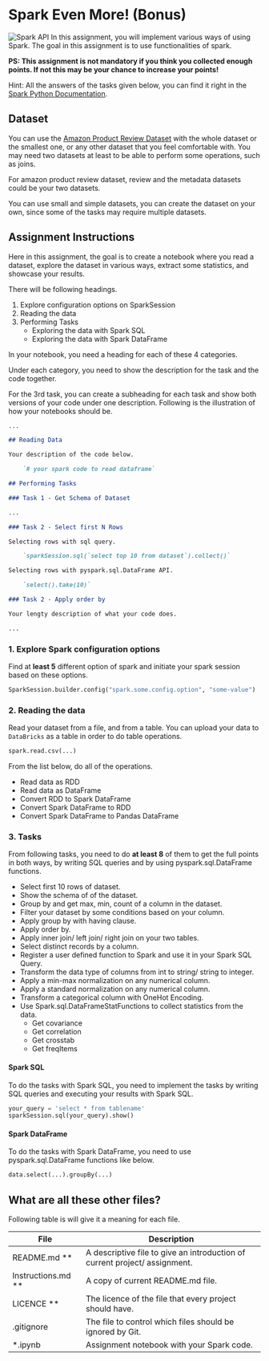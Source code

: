 # Spark Even More! (Bonus)

![Spark API](https://databricks.com/wp-content/uploads/2016/06/Unified-Apache-Spark-2.0-API-1.png)
In this assignment, you will implement various ways of using Spark. The goal in this assignment is to use functionalities of spark.

**PS: This assignment is not mandatory if you think you collected enough points. If not this may be your chance to increase your points!**

Hint: All the answers of the tasks given below, you can find it right in the [Spark Python Documentation](https://spark.apache.org/docs/latest/api/python/index.html).

## Dataset

You can use the [Amazon Product Review Dataset](https://nijianmo.github.io/amazon/index.html) with the whole dataset or the smallest one, or any other dataset that you feel comfortable with. You may need two datasets at least to be able to perform some operations, such as joins.

For amazon product review dataset, review and the metadata datasets could be your two datasets. 

You can use small and simple datasets, you can create the dataset on your own, since some of the tasks may require multiple datasets.

## Assignment Instructions

Here in this assignment, the goal is to create a notebook where you read a dataset, explore the dataset in various ways, extract some statistics, and showcase your results.

There will be following headings.

1. Explore configuration options on SparkSession 
2. Reading the data
3. Performing Tasks
    - Exploring the data with Spark SQL
    - Exploring the data with Spark DataFrame


In your notebook, you need a heading for each of these 4 categories.

Under each category, you need to show the description for the task and the code together.

For the 3rd task, you can create a subheading for each task and show both versions of your code under one description. Following is the illustration of how your notebooks should be.

``` md
...

## Reading Data

Your description of the code below.

    `# your spark code to read dataframe`

## Performing Tasks

### Task 1 - Get Schema of Dataset

...

### Task 2 - Select first N Rows

Selecting rows with sql query.

    `sparkSession.sql(`select top 10 from dataset`).collect()`

Selecting rows with pyspark.sql.DataFrame API.

    `select().take(10)`

### Task 2 - Apply order by

Your lengty description of what your code does.

...

```

### 1. Explore Spark configuration options

Find at **least 5** different option of spark and initiate your spark session based on these options.

``` py
SparkSession.builder.config("spark.some.config.option", "some-value")
```

### 2. Reading the data

Read your dataset from a file, and from a table. You can upload your data to `DataBricks` as a table in order to do table operations. 

``` py
spark.read.csv(...)
```

From the list below, do all of the operations.

- Read data as RDD
- Read data as DataFrame
- Convert RDD to Spark DataFrame
- Convert Spark DataFrame to RDD
- Convert Spark DataFrame to Pandas DataFrame

### 3. Tasks

From following tasks, you need to do **at least 8** of them to get the full points in both ways, by writing SQL queries and by using pyspark.sql.DataFrame functions.

- Select first 10 rows of dataset.
- Show the schema of of the dataset.
- Group by and get max, min, count of a column in the dataset.
- Filter your dataset by some conditions based on your column.
- Apply group by with having clause.
- Apply order by.
- Apply inner join/ left join/ right join on your two tables.
- Select distinct records by a column.
- Register a user defined function to Spark and use it in your Spark SQL Query.
- Transform the data type of columns from int to string/ string to integer.
- Apply a min-max normalization on any numerical column.
- Apply a standard normalization on any numerical column.
- Transform a categorical column with OneHot Encoding.
- Use Spark.sql.DataFrameStatFunctions to collect statistics from the data. 
    - Get covariance
    - Get correlation
    - Get crosstab
    - Get freqItems


#### Spark SQL

To do the tasks with Spark SQL, you need to implement the tasks by writing SQL queries and executing your results with Spark SQL.

``` py
your_query = 'select * from tablename'
sparkSession.sql(your_query).show()
```

#### Spark DataFrame

To do the tasks with Spark DataFrame, you need to use pyspark.sql.DataFrame functions like below.

``` py
data.select(...).groupBy(...)
```

## What are all these other files?

Following table is will give it a meaning for each file.

File                | Description 
-------             | ----------- 
README.md **        | A descriptive file to give an introduction of current project/ assignment. 
Instructions.md **  | A copy of current README.md file. 
LICENCE **          | The licence of the file that every project should have.
.gitignore          | The file to control which files should be ignored by Git.
*.ipynb             | Assignment notebook with your Spark code. 
